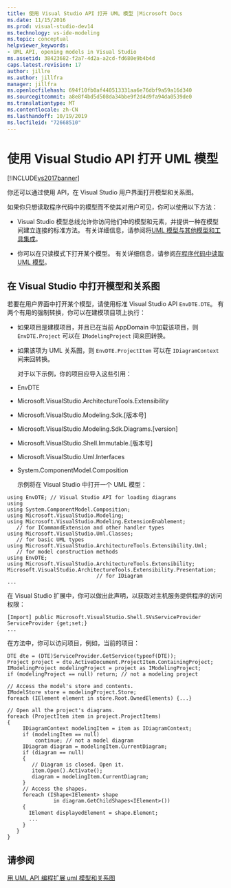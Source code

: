 ```yaml
---
title: 使用 Visual Studio API 打开 UML 模型 |Microsoft Docs
ms.date: 11/15/2016
ms.prod: visual-studio-dev14
ms.technology: vs-ide-modeling
ms.topic: conceptual
helpviewer_keywords:
- UML API, opening models in Visual Studio
ms.assetid: 38423682-f2a7-4d2a-a2cd-fd680e9b4b4d
caps.latest.revision: 17
author: jillre
ms.author: jillfra
manager: jillfra
ms.openlocfilehash: 694f10fb0af440513331aa6e76dbf9a59a16d340
ms.sourcegitcommit: a8e8f4bd5d508da34bbe9f2d4d9fa94da0539de0
ms.translationtype: MT
ms.contentlocale: zh-CN
ms.lasthandoff: 10/19/2019
ms.locfileid: "72668510"
---
```

# <a name="open-a-uml-model-by-using-the-visual-studio-api"></a>使用 Visual Studio API 打开 UML 模型
[!INCLUDE[vs2017banner](../includes/vs2017banner.md)]

你还可以通过使用 API，在 Visual Studio 用户界面打开模型和关系图。

 如果你只想读取程序代码中的模型而不使其对用户可见，你可以使用以下方法：

- Visual Studio 模型总线允许你访问他们中的模型和元素，并提供一种在模型间建立连接的标准方法。 有关详细信息，请参阅将[UML 模型与其他模型和工具集成](../modeling/integrate-uml-models-with-other-models-and-tools.md)。

- 你可以在只读模式下打开某个模型。 有关详细信息，请参阅[在程序代码中读取 UML 模型](../modeling/read-a-uml-model-in-program-code.md)。

## <a name="Showing"></a>在 Visual Studio 中打开模型和关系图
 若要在用户界面中打开某个模型，请使用标准 Visual Studio API `EnvDTE.DTE`。 有两个有用的强制转换，你可以在建模项目项上执行：

- 如果项目是建模项目，并且已在当前 AppDomain 中加载该项目，则 `EnvDTE.Project` 可以在 `IModelingProject` 间来回转换。

- 如果该项为 UML 关系图，则 `EnvDTE.ProjectItem` 可以在 `IDiagramContext` 间来回转换。

  对于以下示例，你的项目应导入这些引用：

- EnvDTE

- Microsoft.VisualStudio.ArchitectureTools.Extensibility

- Microsoft.VisualStudio.Modeling.Sdk.[版本号]

- Microsoft.VisualStudio.Modeling.Sdk.Diagrams.[version]

- Microsoft.VisualStudio.Shell.Immutable.[版本号]

- Microsoft.VisualStudio.Uml.Interfaces

- System.ComponentModel.Composition

  示例将在 Visual Studio 中打开一个 UML 模型：

```
using EnvDTE; // Visual Studio API for loading diagrams
using
using System.ComponentModel.Composition;
using Microsoft.VisualStudio.Modeling;
using Microsoft.VisualStudio.Modeling.ExtensionEnablement;
   // for ICommandExtension and other handler types
using Microsoft.VisualStudio.Uml.Classes;
   // for basic UML types
using Microsoft.VisualStudio.ArchitectureTools.Extensibility.Uml;
   // for model construction methods
using EnvDTE;
using Microsoft.VisualStudio.ArchitectureTools.Extensibility;
Microsoft.VisualStudio.ArchitectureTools.Extensibility.Presentation;
                             // for IDiagram
...
```

 在 Visual Studio 扩展中，你可以做出此声明，以获取对主机服务提供程序的访问权限：

```
[Import] public Microsoft.VisualStudio.Shell.SVsServiceProvider ServiceProvider {get;set;}
...
```

 在方法中，你可以访问项目，例如，当前的项目：

```
DTE dte = (DTE)ServiceProvider.GetService(typeof(DTE));
Project project = dte.ActiveDocument.ProjectItem.ContainingProject;
IModelingProject modelingProject = project as IModelingProject;
if (modelingProject == null) return; // not a modeling project

// Access the model's store and contents.
IModelStore store = modelingProject.Store;
foreach (IElement element in store.Root.OwnedElements) {...}

// Open all the project's diagrams.
foreach (ProjectItem item in project.ProjectItems)
{
     IDiagramContext modelingItem = item as IDiagramContext;
     if (modelingItem == null)
         continue; // not a model diagram
     IDiagram diagram = modelingItem.CurrentDiagram;
     if (diagram == null)
     {
        // Diagram is closed. Open it.
        item.Open().Activate();
        diagram = modelingItem.CurrentDiagram;
     }
     // Access the shapes.
     foreach (IShape<IElement> shape
               in diagram.GetChildShapes<IElement>())
     {
       IElement displayedElement = shape.Element;
       ...
     }
   }
}
```

## <a name="see-also"></a>请参阅
 [用 UML API 编程](../modeling/programming-with-the-uml-api.md)[扩展 uml 模型和关系图](../modeling/extend-uml-models-and-diagrams.md)
